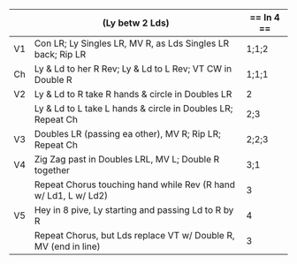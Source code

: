 ||(Ly betw 2 Lds) | == In 4 == |
|-----|----|-----|
|V1| Con LR; Ly Singles LR, MV R, as Lds Singles LR back; Rip LR |1;1;2|
|Ch| Ly & Ld to her R Rev; Ly & Ld to L Rev; VT CW in Double R |1;1;1|
|V2| Ly & Ld to R take R hands & circle in Doubles LR |2|
||Ly & Ld to L take L hands & circle in Doubles LR; Repeat Ch |2;3|
|V3| Doubles LR (passing ea other), MV R; Rip LR; Repeat Ch |2;2;3|
|V4| Zig Zag past in Doubles LRL, MV L; Double R together |3;1|
||Repeat Chorus touching hand while Rev (R hand w/ Ld1, L w/ Ld2) |3|
|V5| Hey in 8 pive, Ly starting and passing Ld to R by R |4|
||Repeat Chorus, but Lds replace VT w/ Double R, MV (end in line) |3|
